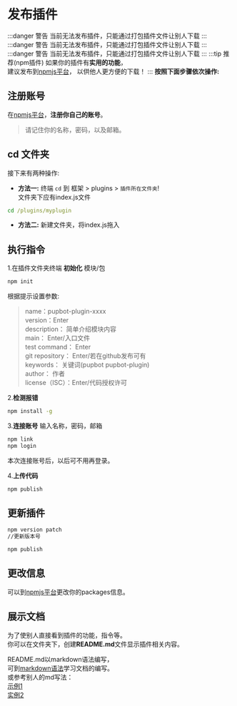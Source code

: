 # 发布插件
:::danger 警告
当前无法发布插件，只能通过打包插件文件让别人下载
:::
:::danger 警告
当前无法发布插件，只能通过打包插件文件让别人下载
:::
:::danger 警告
当前无法发布插件，只能通过打包插件文件让别人下载
:::
:::tip 推荐(npm插件)
如果你的插件有**实用的功能**，<br>建议发布到[npmjs平台](https://www.npmjs.com/)，
以供他人更方便的下载！
:::
**按照下面步骤依次操作:**
## 注册账号
在[npmjs平台](https://www.npmjs.com/)，**注册你自己的账号**。<br>
>请记住你的名称，密码，以及邮箱。
## cd 文件夹
接下来有两种操作:
- **方法一:** 终端 `cd` 到 框架 > plugins > `插件所在文件夹`!<br> 文件夹下应有index.js文件
```cmd
cd /plugins/myplugin 
```
- **方法二:** 新建文件夹，将index.js拖入

## 执行指令
1.在插件文件夹终端 **初始化** 模块/包
```cmd
npm init 
```
根据提示设置参数:
>name：pupbot-plugin-xxxx<br>
version：Enter<br>
description： 简单介绍模块内容<br>
main： Enter/入口文件<br>
test command： Enter<br>
git repository： Enter/若在github发布可有<br>
keywords： 关键词(pupbot pupbot-plugin)<br>
author： 作者<br>
license（ISC）：Enter/代码授权许可

2.**检测报错**

```cmd
npm install -g
```
3.**连接账号**
输入名称，密码，邮箱
```cmd
npm link
npm login
```
本次连接账号后，以后可不用再登录。<br>

4.**上传代码**
```cmd
npm publish
```
## 更新插件
```cmd
npm version patch
//更新版本号
```
```cmd
npm publish
```

## 更改信息
可以到[npmjs平台](https://www.npmjs.com/)更改你的packages信息。

## 展示文档
为了使别人直接看到插件的功能，指令等。<br>
你可以在文件夹下，创建**README.md**文件显示插件相关内容。

README.md以markdown语法编写，<br>
可到[markdown语法](https://markdown.com.cn/editor/)学习文档的编写。<br>
或参考别人的md写法：<br>
[示例1](https://www.npmjs.com/package/pupbot-plugin-ai?activeTab=explore)<br>
[实例2](https://www.npmjs.com/package/pupbot-plugin-mcmotd?activeTab=explore)

